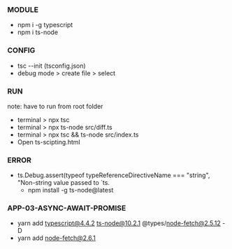 ### MODULE
- npm i -g typescript
- npm i ts-node
### CONFIG
- tsc --init (tsconfig.json)
- debug mode > create file > select <node> 

### RUN
note: have to run from root folder
- terminal > npx tsc
- terminal > npx ts-node src/diff.ts 
- terminal > npx tsc && ts-node src/index.ts
- Open ts-scipting.html

### ERROR
- ts.Debug.assert(typeof typeReferenceDirectiveName === "string", "Non-string value passed to `ts.
    - npm install -g ts-node@latest

### APP-03-ASYNC-AWAIT-PROMISE
- yarn add typescript@4.4.2 ts-node@10.2.1 @types/node-fetch@2.5.12 -D
- yarn add node-fetch@2.6.1